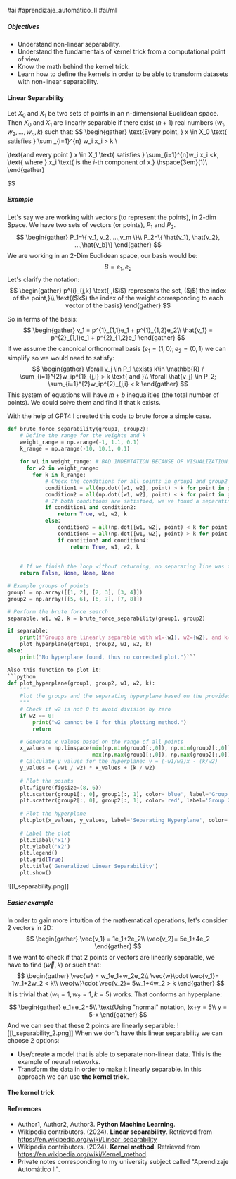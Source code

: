 #ai #aprendizaje_automático_II #ai/ml 

##### **Objectives**
- Understand non-linear separability.
- Understand the fundamentals of kernel trick from a computational point of view.
- Know the math behind the kernel trick.
- Learn how to define the kernels in order to be able to transform datasets with non-linear separability.

#### Linear Separability
Let $X_0$ and $X_1$ be two sets of points in an n-dimensional Euclidean space. Then $X_0$ and $X_1$ are linearly separable if there exist ($n+1$) real numbers ($w_1, w_2, ..., w_n, k$) such that:
$$
\begin{gather}
\text{Every point, } x \in X_0 \text{ satisfies }
\sum _{i=1}^{n} w_i x_i > k \\

\text{and every point } x \in X_1 \text{ satisfies  } \sum_{i=1}^{n}w_i x_i <k, \text{ where } x_i \text{ is the $i$-th component of x.} \hspace{3em}(1)\\ 
\end{gather}

$$

##### **Example**
Let's say we are working with vectors (to represent the points), in 2-dim Space. We have two sets of vectors (or points), $P_1$ and $P_2$.
$$
\begin{gather}
P_1=\{ v_1, v_2, ...,v_m \}\\
P_2=\{ \hat{v_1}, \hat{v_2}, ...,\hat{v_b}\}
\end{gather}
$$
We are working in an 2-Dim Euclidean space, our basis would be:
$$
B={e_1,e_2}
$$
Let's clarify the notation:
$$
\begin{gather}
p^{i}_{j,k} \text{ ,($i$) represents the set, ($j$) the index of the point,}\\
\text{($k$) the index of the weight corresponding to each vector of the basis}
\end{gather}
$$

So in terms of the basis:
$$
\begin{gather}
v_1 = p^{1}_{1,1}e_1 + p^{1}_{1,2}e_2\\
\hat{v_1} = p^{2}_{1,1}e_1 + p^{2}_{1,2}e_1 
\end{gather}
$$
If we assume the canonical orthonormal basis ($e_1 = (1,0); e_2 = (0,1)$ we can simplify so
we would need to satisfy:
$$
\begin{gather}
\forall v_j \in P_1 \exists k\in \mathbb{R} / \sum_{i=1}^{2}w_ip^{1}_{j,i} > k \text{ and }\\
\forall \hat{v_j} \in P_2; \sum_{i=1}^{2}w_ip^{2}_{j,i} < k
\end{gather}
$$
This system of equations will have $m+b$ inequalities (the total number of points). We could solve them and find if that k exists.

 With the help of GPT4 I created this code to brute force a simple case.
 
```python
def brute_force_separability(group1, group2):
    # Define the range for the weights and k
    weight_range = np.arange(-1, 1.1, 0.1)
    k_range = np.arange(-10, 10.1, 0.1)
    
    for w1 in weight_range: # BAD INDENTATION BECAUSE OF VISUALIZATION!
	  for w2 in weight_range:
	    for k in k_range:
            # Check the conditions for all points in group1 and group2
            condition1 = all(np.dot([w1, w2], point) > k for point in group1)
            condition2 = all(np.dot([w1, w2], point) < k for point in group2)
            # If both conditions are satisfied, we've found a separating line
            if condition1 and condition2:
                return True, w1, w2, k
            else:
                condition3 = all(np.dot([w1, w2], point) < k for point in group1)
                condition4 = all(np.dot([w1, w2], point) > k for point in group2)
                if condition3 and condition4:
	                return True, w1, w2, k
                    
                    
    # If we finish the loop without returning, no separating line was found
	return False, None, None, None

# Example groups of points
group1 = np.array([[1, 2], [2, 3], [3, 4]])
group2 = np.array([[5, 6], [6, 7], [7, 8]])

# Perform the brute force search
separable, w1, w2, k = brute_force_separability(group1, group2)

if separable:
    print(f"Groups are linearly separable with w1={w1}, w2={w2}, and k={k}.")
    plot_hyperplane(group1, group2, w1, w2, k)
else:
    print("No hyperplane found, thus no corrected plot.")```

Also this function to plot it:
```python
def plot_hyperplane(group1, group2, w1, w2, k):
    """
    Plot the groups and the separating hyperplane based on the provided weights and k.
    """
    # Check if w2 is not 0 to avoid division by zero
    if w2 == 0:
        print("w2 cannot be 0 for this plotting method.")
        return

    # Generate x values based on the range of all points
    x_values = np.linspace(min(np.min(group1[:,0]), np.min(group2[:,0])), 
                           max(np.max(group1[:,0]), np.max(group2[:,0])), 100)
    # Calculate y values for the hyperplane: y = (-w1/w2)x - (k/w2)
    y_values = (-w1 / w2) * x_values + (k / w2)
    
    # Plot the points
    plt.figure(figsize=(8, 6))
    plt.scatter(group1[:, 0], group1[:, 1], color='blue', label='Group 1')
    plt.scatter(group2[:, 0], group2[:, 1], color='red', label='Group 2')
    
    # Plot the hyperplane
    plt.plot(x_values, y_values, label='Separating Hyperplane', color='green')
    
    # Label the plot
    plt.xlabel('x1')
    plt.ylabel('x2')
    plt.legend()
    plt.grid(True)
    plt.title('Generalized Linear Separability')
    plt.show()
```

![[l_separability.png]]

##### **Easier example**
In order to gain more intuition of the mathematical operations, let's consider 2 vectors in 2D:
$$
\begin{gather}
\vec{v_1} = 1e_1+2e_2\\
\vec{v_2}= 5e_1+4e_2
\end{gather}
$$
If we want to check if that 2 points or vectors are linearly separable, we have to find ($\vec{w}, k$) or such that:
$$
\begin{gather}
\vec{w} = w_1e_1+w_2e_2\\
\vec{w}\cdot \vec{v_1}= 1w_1+2w_2 < k\\
\vec{w}\cdot \vec{v_2}= 5w_1+4w_2 > k
\end{gather}
$$
It is trivial that ($w_1 = 1, w_2 = 1, k =5$) works. That conforms an hyperplane:
$$
\begin{gather}
e_1+e_2=5\\
\text{Using "normal" notation, }x+y = 5\\
y = 5-x
\end{gather}
$$
And we can see that these 2 points are linearly separable:
![[l_separability_2.png]]
When we don't have this linear separability we can choose 2 options:
- Use/create a model that is able to separate non-linear data. This is the example of neural networks.
- Transform the data in order to make it linearly separable. In this approach we can use **the kernel trick**.
#### The kernel trick






#### References
- Author1, Author2, Author3. **Python Machine Learning**. 
- Wikipedia contributors. (2024). **Linear separability**. Retrieved from https://en.wikipedia.org/wiki/Linear_separability
-  Wikipedia contributors. (2024). **Kernel method**. Retrieved from https://en.wikipedia.org/wiki/Kernel_method.
- Private notes corresponding to my university subject called "Aprendizaje Automático II".

